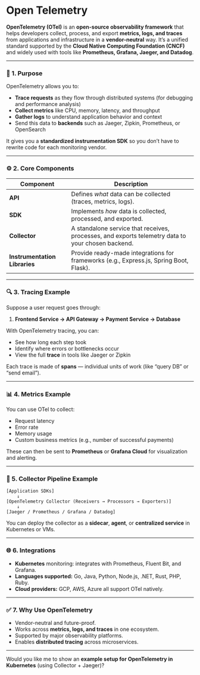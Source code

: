 # Open Telemetry

**OpenTelemetry (OTel)** is an **open-source observability framework** that helps developers collect, process, and export **metrics, logs, and traces** from applications and infrastructure in a **vendor-neutral** way. It’s a unified standard supported by the **Cloud Native Computing Foundation (CNCF)** and widely used with tools like **Prometheus, Grafana, Jaeger, and Datadog**.

---

### 🧩 1. **Purpose**

OpenTelemetry allows you to:

* **Trace requests** as they flow through distributed systems (for debugging and performance analysis)
* **Collect metrics** like CPU, memory, latency, and throughput
* **Gather logs** to understand application behavior and context
* Send this data to **backends** such as Jaeger, Zipkin, Prometheus, or OpenSearch

It gives you a **standardized instrumentation SDK** so you don’t have to rewrite code for each monitoring vendor.

---

### ⚙️ 2. **Core Components**

| Component                     | Description                                                                                       |
| ----------------------------- | ------------------------------------------------------------------------------------------------- |
| **API**                       | Defines *what* data can be collected (traces, metrics, logs).                                     |
| **SDK**                       | Implements *how* data is collected, processed, and exported.                                      |
| **Collector**                 | A standalone service that receives, processes, and exports telemetry data to your chosen backend. |
| **Instrumentation Libraries** | Provide ready-made integrations for frameworks (e.g., Express.js, Spring Boot, Flask).            |

---

### 🔍 3. **Tracing Example**

Suppose a user request goes through:

1. **Frontend Service → API Gateway → Payment Service → Database**

With OpenTelemetry tracing, you can:

* See how long each step took
* Identify where errors or bottlenecks occur
* View the full **trace** in tools like Jaeger or Zipkin

Each trace is made of **spans** — individual units of work (like “query DB” or “send email”).

---

### 📊 4. **Metrics Example**

You can use OTel to collect:

* Request latency
* Error rate
* Memory usage
* Custom business metrics (e.g., number of successful payments)

These can then be sent to **Prometheus** or **Grafana Cloud** for visualization and alerting.

---

### 🧠 5. **Collector Pipeline Example**

```text
[Application SDKs]
    ↓
[OpenTelemetry Collector (Receivers → Processors → Exporters)]
    ↓
[Jaeger / Prometheus / Grafana / Datadog]
```

You can deploy the collector as a **sidecar**, **agent**, or **centralized service** in Kubernetes or VMs.

---

### 🌐 6. **Integrations**

* **Kubernetes** monitoring: integrates with Prometheus, Fluent Bit, and Grafana.
* **Languages supported:** Go, Java, Python, Node.js, .NET, Rust, PHP, Ruby.
* **Cloud providers:** GCP, AWS, Azure all support OTel natively.

---

### ✅ 7. **Why Use OpenTelemetry**

* Vendor-neutral and future-proof.
* Works across **metrics, logs, and traces** in one ecosystem.
* Supported by major observability platforms.
* Enables **distributed tracing** across microservices.

---

Would you like me to show an **example setup for OpenTelemetry in Kubernetes** (using Collector + Jaeger)?
